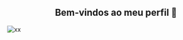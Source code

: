 <center><h2>Bem-vindos ao meu perfil 👋</h2></center>

![xx](https://s2.glbimg.com/rsxOyujjm17bnXKKkZiz7Gj0F3I=/e.glbimg.com/og/ed/f/original/2021/11/30/giphy.gif)


<!--
**toazza73/toazza73** is a ✨ _special_ ✨ repository because its `README.md` (this file) appears on your GitHub profile.

Here are some ideas to get you started:

- 🔭 I’m currently working on ...
- 🌱 I’m currently learning ...
- 👯 I’m looking to collaborate on ...
- 🤔 I’m looking for help with ...
- 💬 Ask me about ...
- 📫 How to reach me: ...
- 😄 Pronouns: ...
- ⚡ Fun fact: ...
-->

